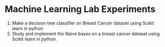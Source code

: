 # Machine Learning Lab Experiments
<ol>
<li> Make a decision tree classifier on Breast Cancer dataset using Scikit learn in python </li>
<li> Study and implement the Naive bayes on a breast cancer dataset using Scikit learn in python. </li>
</ol>

